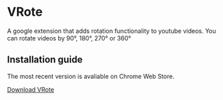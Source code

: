 # VRote
A google extension that adds rotation functionality to youtube videos. You can rotate videos by 90°, 180°, 270° or 360°

## Installation guide
The most recent version is avaliable on Chrome Web Store. 

[Download VRote](https://chrome.google.com/webstore/detail/vrote/dkgjbbekbfikbllghbgmlmeognckgikm/related?hl=pt-BR)

